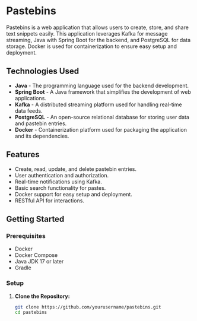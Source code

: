 # Pastebins  

Pastebins is a web application that allows users to create, store, and share text snippets easily. This application leverages Kafka for message streaming, Java with Spring Boot for the backend, and PostgreSQL for data storage. Docker is used for containerization to ensure easy setup and deployment.  

## Technologies Used  

- **Java** - The programming language used for the backend development.  
- **Spring Boot** - A Java framework that simplifies the development of web applications.  
- **Kafka** - A distributed streaming platform used for handling real-time data feeds.  
- **PostgreSQL** - An open-source relational database for storing user data and pastebin entries.  
- **Docker** - Containerization platform used for packaging the application and its dependencies.  

## Features  

- Create, read, update, and delete pastebin entries.  
- User authentication and authorization.  
- Real-time notifications using Kafka.  
- Basic search functionality for pastes.  
- Docker support for easy setup and deployment.  
- RESTful API for interactions.  

## Getting Started  

### Prerequisites  

- Docker  
- Docker Compose  
- Java JDK 17 or later  
- Gradle  

### Setup  

1. **Clone the Repository:**  

   ```bash  
   git clone https://github.com/yourusername/pastebins.git  
   cd pastebins
   













